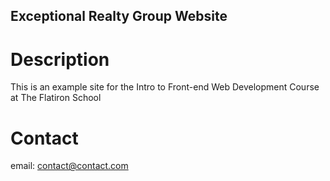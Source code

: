 Exceptional Realty Group Website
---

# Description

This is an example site for the Intro to Front-end Web Development Course at The Flatiron School

# Contact

email: contact@contact.com
